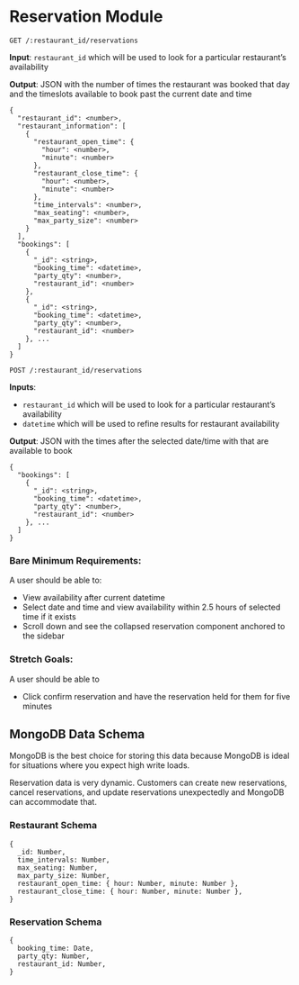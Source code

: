 # Reservation Module

`GET /:restaurant_id/reservations`

**Input**: `restaurant_id` which will be used to look for a particular restaurant’s availability

**Output**: JSON with the number of times the restaurant was booked that day and the timeslots available to book past the current date and time

```
{
  "restaurant_id": <number>,
  "restaurant_information": [
    {
      "restaurant_open_time": {
        "hour": <number>,
        "minute": <number>
      },
      "restaurant_close_time": {
        "hour": <number>,
        "minute": <number>
      },
      "time_intervals": <number>,
      "max_seating": <number>,
      "max_party_size": <number>
    }
  ],
  "bookings": [
    {
      "_id": <string>,
      "booking_time": <datetime>,
      "party_qty": <number>,
      "restaurant_id": <number>
    },
    {
      "_id": <string>,
      "booking_time": <datetime>,
      "party_qty": <number>,
      "restaurant_id": <number>
    }, ...
  ]
}
```
`POST /:restaurant_id/reservations`

**Inputs**: 
- `restaurant_id` which will be used to look for a particular restaurant’s availability
- `datetime` which will be used to refine results for restaurant availability

**Output**: JSON with the times after the selected date/time with that are available to book
```
{
  "bookings": [
    {
      "_id": <string>,
      "booking_time": <datetime>,
      "party_qty": <number>,
      "restaurant_id": <number>
    }, ...
  ]
}
```
### Bare Minimum Requirements: 

A user should be able to:
- View availability after current datetime
- Select date and time and view availability within 2.5 hours of selected time if it exists
- Scroll down and see the collapsed reservation component anchored to the sidebar

### Stretch Goals:

A user should be able to
- Click confirm reservation and have the reservation held for them for five minutes

## MongoDB Data Schema
MongoDB is the best choice for storing this data because  MongoDB is ideal for situations where you expect high write loads.

Reservation data is very dynamic. Customers can create new reservations, cancel reservations, and update reservations unexpectedly and MongoDB can accommodate that.


### Restaurant Schema
```
{
  _id: Number,
  time_intervals: Number,
  max_seating: Number,
  max_party_size: Number,
  restaurant_open_time: { hour: Number, minute: Number },
  restaurant_close_time: { hour: Number, minute: Number },
}
```

### Reservation Schema
```
{
  booking_time: Date,
  party_qty: Number,
  restaurant_id: Number,
}
```
